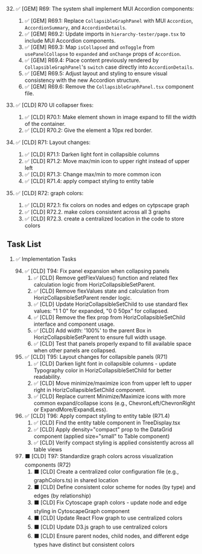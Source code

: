 32. ✅ [GEM] R69: The system shall implement MUI Accordion components:

    1. ✅ [GEM] R69.1: Replace `CollapsibleGraphPanel` with MUI `Accordion`, `AccordionSummary`, and `AccordionDetails`.
    2. ✅ [GEM] R69.2: Update imports in `hierarchy-tester/page.tsx` to include MUI Accordion components.
    3. ✅ [GEM] R69.3: Map `isCollapsed` and `onToggle` from `usePanelCollapse` to `expanded` and `onChange` props of `Accordion`.
    4. ✅ [GEM] R69.4: Place content previously rendered by `CollapsibleGraphPanel`'s `switch` case directly into `AccordionDetails`.
    5. ✅ [GEM] R69.5: Adjust layout and styling to ensure visual consistency with the new Accordion structure.
    6. ✅ [GEM] R69.6: Remove the `CollapsibleGraphPanel.tsx` component file.

33. ✅ [CLD] R70 UI collapser fixes:

    1. ✅ [CLD] R70.1: Make element shown in image expand to fill the width of the container.
    2. ✅ [CLD] R70.2: Give the element a 10px red border.

34. ✅ [CLD] R71: Layout changes:

    1. ✅ [CLD] R71.1: Darken light font in collapsible columns
    2. ✅ [CLD] R71.2: Move max/min icon to upper right instead of upper left
    3. ✅ [CLD] R71.3: Change max/min to more common icon
    4. ✅ [CLD] R71.4: apply compact styling to entity table

35. ✅ [CLD] R72: graph colors:
    1. ✅ [CLD] R72.1: fix colors on nodes and edges on cytpscape graph
    2. ✅ [CLD] R72.2. make colors consistent across all 3 graphs
    3. ✅ [CLD] R72.3. create a centralized location in the code to store colors

## Task List

1.  ✅ Implementation Tasks

    94. ✅ [CLD] T94: Fix panel expansion when collapsing panels
        1. ✅ [CLD] Remove getFlexValues() function and related flex calculation logic from HorizCollapsibleSetParent.
        2. ✅ [CLD] Remove flexValues state and calculation from HorizCollapsibleSetParent render logic.
        3. ✅ [CLD] Update HorizCollapsibleSetChild to use standard flex values: "1 1 0" for expanded, "0 0 50px" for collapsed.
        4. ✅ [CLD] Remove the flex prop from HorizCollapsibleSetChild interface and component usage.
        5. ✅ [CLD] Add width: '100%' to the parent Box in HorizCollapsibleSetParent to ensure full width usage.
        6. ✅ [CLD] Test that panels properly expand to fill available space when other panels are collapsed.
    95. ✅ [CLD] T95: Layout changes for collapsible panels (R71)
        1. ✅ [CLD] Darken light font in collapsible columns - update Typography color in HorizCollapsibleSetChild for better readability.
        2. ✅ [CLD] Move minimize/maximize icon from upper left to upper right in HorizCollapsibleSetChild component.
        3. ✅ [CLD] Replace current Minimize/Maximize icons with more common expand/collapse icons (e.g., ChevronLeft/ChevronRight or ExpandMore/ExpandLess).
    96. ✅ [CLD] T96: Apply compact styling to entity table (R71.4)
        1. ✅ [CLD] Find the entity table component in TreeDisplay.tsx
        2. ✅ [CLD] Apply density="compact" prop to the DataGrid component (applied size="small" to Table component)
        3. ✅ [CLD] Verify compact styling is applied consistently across all table views
    97. ⬛ [CLD] T97: Standardize graph colors across visualization components (R72)
        1. ⬛ [CLD] Create a centralized color configuration file (e.g., graphColors.ts) in shared location
        2. ⬛ [CLD] Define consistent color scheme for nodes (by type) and edges (by relationship)
        3. ⬛ [CLD] Fix Cytoscape graph colors - update node and edge styling in CytoscapeGraph component
        4. ⬛ [CLD] Update React Flow graph to use centralized colors
        5. ⬛ [CLD] Update D3.js graph to use centralized colors
        6. ⬛ [CLD] Ensure parent nodes, child nodes, and different edge types have distinct but consistent colors
